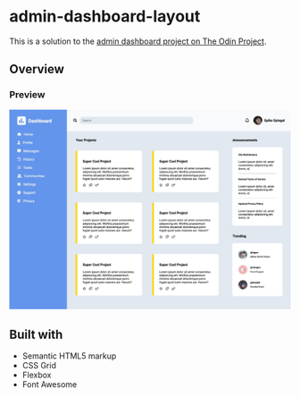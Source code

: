 # admin-dashboard-layout

This is a solution to the [admin dashboard project on The Odin Project](https://www.theodinproject.com/lessons/node-path-intermediate-html-and-css-admin-dashboard).

## Overview

### Preview

![](./screenshot.jpg)

## Built with

- Semantic HTML5 markup
- CSS Grid
- Flexbox
- Font Awesome
